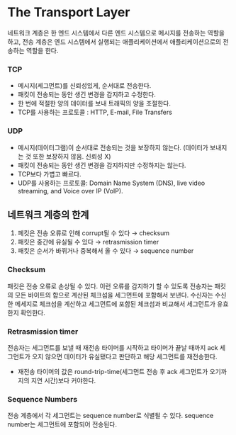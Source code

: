 # The Transport Layer

네트워크 계층은 한 엔드 시스템에서 다른 엔드 시스템으로 메시지를 전송하는 역할을 하고, 전송 계층은 엔드 시스템에서 실행되는 애플리케이션에서 애플리케이션으로의 전송하는 역할을 한다.

### TCP
- 메시지(세그먼트)를 신뢰성있게, 순서대로 전송한다.
- 패킷이 전송되는 동안 생긴 변경을 감지하고 수정한다.
- 한 번에 적절한 양의 데이터를 보내 트래픽의 양을 조절한다.
- TCP를 사용하는 프로토콜 : HTTP, E-mail, File Transfers

### UDP
- 메시지(데이터그램)이 순서대로 전송되는 것을 보장하지 않는다. (데이터가 보내지는 것 또한 보장하지 않음. 신뢰성 X)
- 패킷이 전송되는 동안 생긴 변경을 감지하지만 수정하지는 않는다.
- TCP보다 가볍고 빠르다.
- UDP를 사용하는 프로토콜: Domain Name System (DNS), live video streaming, and Voice over IP (VoIP).

## 네트워크 계층의 한계
1. 페킷은 전송 오류로 인해 corrupt될 수 있다 → checksum
2. 패킷은 중간에 유실될 수 있다 → retrasmission timer
3. 패킷은 순서가 바뀌거나 중복해서 올 수 있다 → sequence number

### Checksum
패킷은 전송 오류로 손상될 수 있다. 이런 오류를 감지하기 할 수 있도록 전송자는 패킷의 모든 바이트의 합으로 계산된 체크섬을 세그먼트에 포함해서 보낸다. 수신자는 수신한 메세지로 체크섬을 계산하고 세그먼트에 포함된 체크섬과 비교해서 세그먼트가 유효한지 확인한다.

### Retrasmission timer
전송자는 세그먼트를 보낼 때 재전송 타이머를 시작하고 타이머가 끝날 때까지 ack 세그먼트가 오지 않으면 데이터가 유실됐다고 판단하고 해당 세그먼트를 재전송한다.
- 재전송 타이머의 값은 round-trip-time(세그먼트 전송 후 ack 세그먼트가 오기까지의 지연 시간)보다 커야한다.

### Sequence Numbers
전송 계층에서 각 세그먼트는 sequence number로 식별될 수 있다. sequence number는 세그먼트에 포함되어 전송된다.
